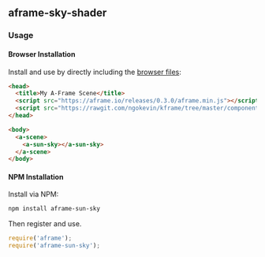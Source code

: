 ## aframe-sky-shader

### Usage

#### Browser Installation

Install and use by directly including the [browser files](dist):

```html
<head>
  <title>My A-Frame Scene</title>
  <script src="https://aframe.io/releases/0.3.0/aframe.min.js"></script>
  <script src="https://rawgit.com/ngokevin/kframe/tree/master/components/sun-sky/dist/aframe-sun-sky.min.js"></script>
</head>

<body>
  <a-scene>
    <a-sun-sky></a-sun-sky>
  </a-scene>
</body>
```

#### NPM Installation

Install via NPM:

```bash
npm install aframe-sun-sky
```

Then register and use.

```js
require('aframe');
require('aframe-sun-sky');
```
